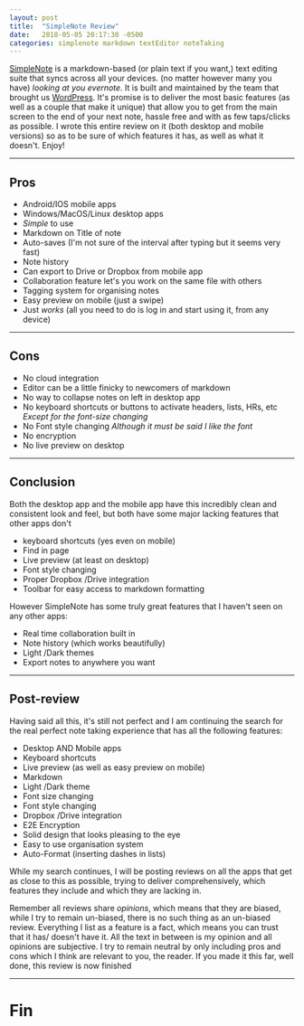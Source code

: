 ```yaml
---
layout: post
title:  "SimpleNote Review"
date:   2018-05-05 20:17:30 -0500
categories: simplenote markdown textEditor noteTaking
---
```

[SimpleNote](www.simplenote.com) is a markdown-based (or plain text if you want,) text editing suite that syncs across all your devices. (no matter however many you have) *looking at you evernote.* It is built and maintained by the team that brought us [WordPress](www.wordpress.com).
It's promise is to deliver the most basic features (as well as a couple that make it unique) that allow you to get from the main screen to the end of your next note, hassle free and with as few taps/clicks as possible.
I wrote this entire review on it (both desktop and mobile versions) so as to be sure of which features it has, as well as what it doesn't. Enjoy!

___
## Pros

+ Android/IOS mobile apps
+ Windows/MacOS/Linux desktop apps
+ *Simple* to use
+ Markdown on Title of note
+ Auto-saves (I'm not sure of the interval after typing but it seems very fast)
+ Note history
+ Can export to Drive or Dropbox from mobile app
+ Collaboration feature let's you work on the same file with others
+ Tagging system for organising notes
+ Easy preview on mobile (just a swipe)
+ Just *works* (all you need to do is log in and start using it, from any device)

---
## Cons

- No cloud integration
- Editor can be a little finicky to newcomers of markdown
- No way to collapse notes on left in desktop app
- No keyboard shortcuts or buttons to activate headers, lists, HRs, etc *Except for the font-size changing*
- No Font style changing *Although it must be said I like the font*
- No encryption
- No live preview on desktop

---
## Conclusion

Both the desktop app and the mobile app have this incredibly clean and consistent look and feel, but both have some major lacking features that other apps don't
- keyboard shortcuts (yes even on mobile)
- Find in page
- Live preview (at least on desktop)
- Font style changing
- Proper Dropbox /Drive integration
- Toolbar for easy access to markdown formatting

However SimpleNote has some truly great features that I haven't seen on any other apps:
- Real time collaboration built in
- Note history (which works beautifully)
- Light /Dark themes
- Export notes to anywhere you want

___
## Post-review

Having said all this, it's still not perfect and I am continuing the search for the real perfect note taking experience that has all the following features:
- Desktop AND Mobile apps
- Keyboard shortcuts
- Live preview (as well as easy preview on mobile)
- Markdown
- Light /Dark theme
- Font size changing
- Font style changing
- Dropbox /Drive integration
- E2E Encryption
- Solid design that looks pleasing to the eye
- Easy to use organisation system
- Auto-Format (inserting dashes in lists)

While my search continues, I will be posting reviews on all the apps that get as close to this as possible, trying to deliver comprehensively, which features they include and which they are lacking in.

Remember all reviews share *opinions*, which means that they are biased, while I try to remain un-biased, there is no such thing as an un-biased review. Everything I list as a feature is a fact, which means you can trust that it has/ doesn't have it. All the text in between is my opinion and all opinions are subjective. I try to remain neutral by only including pros and cons which I think are relevant to you, the reader. If you made it this far, well done, this review is now finished

___
# Fin
